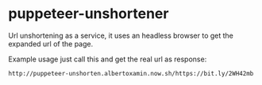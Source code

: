 # puppeteer-unshortener

Url unshortening as a service, it uses an headless browser to get the expanded url of the page.

Example usage just call this and get the real url as response:
```
http://puppeteer-unshorten.albertoxamin.now.sh/https://bit.ly/2WH42mb
```
